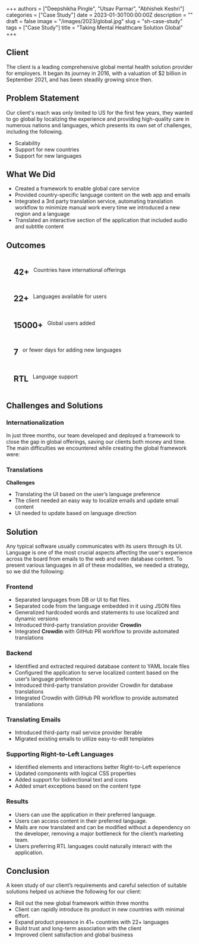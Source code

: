 +++
authors = ["Deepshikha Pingle", "Utsav Parmar", "Abhishek Keshri"]
categories = ["Case Study"]
date = 2023-01-30T00:00:00Z
description = ""
draft = false
image = "/images/2023/global.jpg"
slug = "sh-case-study"
tags = ["Case Study"]
title = "Taking Mental Healthcare Solution Global"
+++
## Client

The client is a leading comprehensive global mental health solution provider for employers. It began its journey in 2016, with a valuation of $2 billion in September 2021, and has been steadily growing since then.

## Problem Statement

Our client's reach was only limited to US for the first few years, they wanted to go global by localizing the experience and providing high-quality care in numerous nations and languages, which presents its own set of challenges, including the following.

- Scalability
- Support for new countries
- Support for new languages

## What We Did

- Created a framework to enable global care service
- Provided country-specific language content on the web app and emails
- Integrated a 3rd party translation service, automating translation workflow to minimize manual work every time we introduced a new region and a language
- Translated an interactive section of the application that included audio and subtitle content

## Outcomes

<span style="display: flex;flex-direction: row;align-content: center;justify-content: flex-start;align-items: center; flex-wrap: wrap; margin-left: 20px;">
<h2 >42+</h2> &nbsp;&nbsp; Countries have international offerings
</span>

<span style="display: flex;flex-direction: row;align-content: center;justify-content: flex-start;align-items: center; flex-wrap: wrap; margin-left: 20px;">
<h2>22+</h2> &nbsp;&nbsp; Languages available for users
</span>

<span style="display: flex;flex-direction: row;align-content: center;justify-content: flex-start;align-items: center; flex-wrap: wrap; margin-left: 20px;">
<h2>15000+</h2> &nbsp;&nbsp; Global users added
</span>

<span style="display: flex;flex-direction: row;align-content: center;justify-content: flex-start;align-items: center; flex-wrap: wrap; margin-left: 20px;">
<h2>7</h2> &nbsp;&nbsp; or fewer days for adding new languages
</span>

<span style="display: flex;flex-direction: row;align-content: center;justify-content: flex-start;align-items: center; flex-wrap: wrap; margin-left: 20px;">
<h2>RTL</h2> &nbsp;&nbsp; Language support
</span>

## Challenges and Solutions

### Internationalization

In just three months, our team developed and deployed a framework to close the gap in global offerings, saving our clients both money and time. The main difficulties we encountered while creating the global framework were:

### Translations

**Challenges**

- Translating the UI based on the user’s language preference
- The client needed an easy way to localize emails and update email content
- UI needed to update based on language direction

## Solution

Any typical software usually communicates with its users through its UI.
Language is one of the most crucial aspects affecting the user's experience across the board from emails to the web and even database content. To present various languages in all of these modalities, we needed a strategy, so we did the following:

### Frontend

- Separated languages from DB or UI to flat files.
- Separated code from the language embedded in it using JSON files
- Generalized hardcoded words and statements to use localized and dynamic versions
- Introduced third-party translation provider **Crowdin**
- Integrated **Crowdin** with GitHub PR workflow to provide automated translations

### Backend

- Identified and extracted required database content to YAML locale files
- Configured the application to serve localized content based on the user’s language preference
- Introduced third-party translation provider Crowdin for database translations
- Integrated Crowdin with GitHub PR workflow to provide automated translations

### Translating Emails

- Introduced third-party mail service provider Iterable
- Migrated existing emails to utilize easy-to-edit templates

### Supporting Right-to-Left Languages

- Identified elements and interactions better Right-to-Left experience
- Updated components with logical CSS properties
- Added support for bidirectional text and icons
- Added smart exceptions based on the content type

### Results

- Users can use the application in their preferred language.
- Users can access content in their preferred language.
- Mails are now translated and can be modified without a dependency on the developer, removing a major bottleneck for the client’s marketing team.
- Users preferring RTL languages could naturally interact with the application.

## Conclusion

A keen study of our client’s requirements and careful selection of suitable solutions helped us achieve the following for our client:

- Roll out the new global framework within three months
- Client can rapidly introduce its product in new countries with minimal effort.
- Expand product presence in 41+ countries with 22+ languages
- Build trust and long-term association with the client
- Improved client satisfaction and global business
